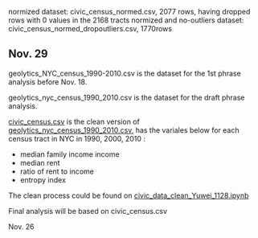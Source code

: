 
normized dataset: civic_census_normed.csv, 2077 rows, having dropped rows with 0 values in the 2168 tracts
normized and no-outliers dataset: civic_census_normed_dropoutliers.csv, 1770rows

Nov. 29
----
geolytics_NYC_census_1990-2010.csv is the dataset for the 1st phrase analysis before Nov. 18.

geolytics_nyc_census_1990_2010.csv is the dataset for the draft phrase analysis.

[civic_census.csv](https://github.com/picniclin/NYC_yl5240/blob/master/data/civic_census.csv) is the clean version of [geolytics_nyc_census_1990_2010.csv](https://github.com/picniclin/NYC_yl5240/blob/master/data/geolytics_nyc_census_1990_2010.csv), has the variales below for each census tract in NYC in 1990, 2000, 2010 :
- median family income income
- median rent
- ratio of rent to income
- entropy index

The clean process could be found on [civic_data_clean_Yuwei_1128.ipynb](https://github.com/picniclin/NYC_yl5240/blob/master/civic_data_clean_Yuwei_1128.ipynb)

Final analysis will be based on civic_census.csv

Nov. 26
